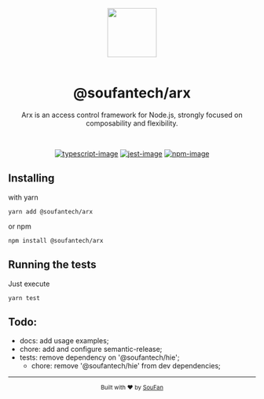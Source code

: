 <div align="center">
  <img src="https://avatars2.githubusercontent.com/u/61063724?s=200&v=4" width="100px">
</div>

<br />

<div align="center">
  <h1>@soufantech/arx</h1>
  <p>Arx is an access control framework for Node.js, strongly focused on composability and flexibility.</p>
</div>

<br />

<div align="center">

[![typescript-image]][typescript-url] [![jest-image]][jest-url] [![npm-image]][npm-url]

</div>

## Installing

with yarn

`yarn add @soufantech/arx`

or npm

`npm install @soufantech/arx`

## Running the tests

Just execute

```
yarn test
```

## Todo:

- docs: add usage examples;
- chore: add and configure semantic-release;
- tests: remove dependency on '@soufantech/hie';
  - chore: remove '@soufantech/hie' from dev dependencies;

---

<div align="center">
  <sub>Built with ❤︎ by <a href="http://soufan.com.br">SouFan</a>
</div>

[typescript-image]: https://img.shields.io/badge/Typescript-294E80.svg?style=for-the-badge&logo=typescript
[typescript-url]: "typescript"

[npm-image]: https://img.shields.io/npm/v/@soufantech/arx.svg?style=for-the-badge&logo=npm
[npm-url]: https://npmjs.org/package/@soufantech/arx "npm"

[jest-image]: https://img.shields.io/badge/tested_with-jest-99424f.svg?style=for-the-badge&logo=jest
[jest-url]: https://github.com/facebook/jest "jest"
